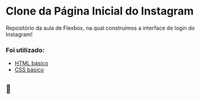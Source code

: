 # Clone da Página Inicial do Instagram

Repositório da aula de Flexbox, na qual construímos a interface de login do Instagram! 

### Foi utilizado:

* [HTML básico](https://www.w3schools.com/html/)
* [CSS básico](https://developer.mozilla.org/pt-BR/docs/Web/CSS)

## 🚀 

